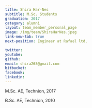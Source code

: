 ```yaml
---
title: Shira Har-Nes
subtitle: M.Sc. Students
graduation: 2017
category: alumni
layout: team_member_personal_page
image: /img/team/ShiraHarNes.jpeg
link-new-tab: true
next-position: Engineer at Rafael ltd.

twitter: 
youtube: 
github: 
email: shira263@gmail.com
bitbucket: 
facebook: 
linkedin:
---
```


M.Sc. AE, Technion, 2017

B.Sc. AE, Technion, 2010

<!-- {% bibliography --query @*[year=2023] --group_by none %}
{% bibliography -q @*[c ~= {{ V. Indelman }}] %}
{% bibliography --sort authors %} -->
